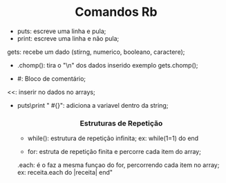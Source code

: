 # <center>**Comandos Rb**<center>



- puts: escreve uma linha e pula;
- print: escreve uma linha e não pula;

gets: recebe um dado (stirng, numerico, booleano, caractere);

- .chomp(): tira o "\n" dos dados inserido exemplo gets.chomp();

- #: Bloco de comentário;

<<: inserir no dados no arrays;

- puts\print " #{}": adiciona a variavel dentro da string;   				

  ### **<center>Estruturas de Repetição**<center>

  - while(): estrutura de repetição infinita;
  ex: while(1=1) do
  end

  - for: estruta de repetição finita e percorre cada item do array;

  .each: é o faz a mesma funçao do for, percorrendo cada item no array;
  ex: receita.each do |receita|
  end"